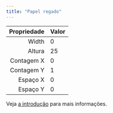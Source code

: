 ```yaml
---
title: "Papel regado"
---
```


| Propriedade | Valor |
| -----------:|:----- |
|       Width | 0     |
|      Altura | 25    |
|  Contagem X | 0     |
|  Contagem Y | 1     |
|    Espaço X | 0     |
|    Espaço Y | 0     |

Veja [a introdução](intro) para mais informações.
